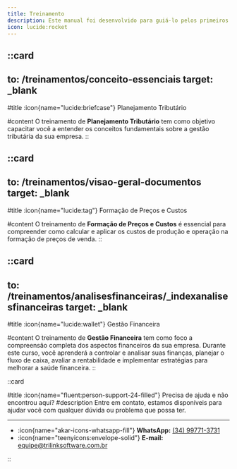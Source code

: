 ```yaml
---
title: Treinamento
description: Este manual foi desenvolvido para guiá-lo pelos primeiros passos essenciais para utilizar o sistema.
icon: lucide:rocket
---
```


###
::card
---
to: /treinamentos/conceito-essenciais
target: _blank
---
#title
:icon{name="lucide:briefcase"} Planejamento Tributário

#content
O treinamento de **Planejamento Tributário** tem como objetivo capacitar você a entender os conceitos fundamentais sobre a gestão tributária da sua empresa.
::

###
::card
---
to: /treinamentos/visao-geral-documentos
target: _blank
---
#title
:icon{name="lucide:tag"} Formação de Preços e Custos

#content
O treinamento de **Formação de Preços e Custos** é essencial para compreender como calcular e aplicar os custos de produção e operação na formação de preços de venda.
::

###
::card
---
to: /treinamentos/analisesfinanceiras/_indexanalisesfinanceiras
target: _blank
---
#title
:icon{name="lucide:wallet"} Gestão Financeira

#content
O treinamento de **Gestão Financeira** tem como foco a compreensão completa dos aspectos financeiros da sua empresa. Durante este curso, você aprenderá a controlar e analisar suas finanças, planejar o fluxo de caixa, avaliar a rentabilidade e implementar estratégias para melhorar a saúde financeira.
::

::card

#title
:icon{name="fluent:person-support-24-filled"} Precisa de ajuda e não encontrou aqui?
#description
Entre em contato, estamos disponíveis para ajudar você com qualquer dúvida ou problema que possa ter.

---

- :icon{name="akar-icons-whatsapp-fill"} **WhatsApp:** [(34) 99771-3731](https://wa.me/trilinksoftware)
- :icon{name="teenyicons:envelope-solid"} **E-mail:** [equipe@trilinksoftware.com.br](mailto:equipe@trilinksoftware.com.br)

::
